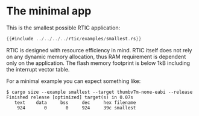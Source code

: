# The minimal app

This is the smallest possible RTIC application:

``` rust
{{#include ../../../../rtic/examples/smallest.rs}}
```

RTIC is designed with resource efficiency in mind. RTIC itself does not rely on any dynamic memory allocation, thus RAM requirement is dependent only on the application. The flash memory footprint is below 1kB including the interrupt vector table.

For a minimal example you can expect something like:
``` console
$ cargo size --example smallest --target thumbv7m-none-eabi --release
Finished release [optimized] target(s) in 0.07s
   text    data     bss     dec     hex filename
    924       0       0     924     39c smallest
```

<!-- ---

Technically, RTIC will generate a statically allocated future for each *software* task (holding the execution context, including the `Context` struct and stack allocated variables). Futures associated to the same static priority will share an asynchronous stack during execution.  -->
